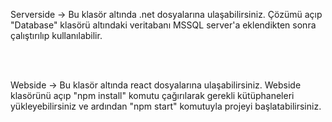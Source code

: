 Serverside -> Bu klasör altında .net dosyalarına ulaşabilirsiniz. Çözümü açıp "Database" klasörü altındaki veritabanı MSSQL server'a eklendikten sonra çalıştırılıp kullanılabilir.

<br>
<br>

Webside -> Bu klasör altında react dosyalarına ulaşabilirsiniz. Webside klasörünü açıp "npm install" komutu çağırılarak gerekli kütüphaneleri yükleyebilirsiniz ve ardından "npm start" komutuyla projeyi başlatabilirsiniz.

